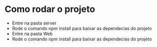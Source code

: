 # Como rodar o projeto

- Entre na pasta server
- Rode o comando npm install para baixar as dependecias do projeto
- Entre na pasta Web
- Rode o comando npm install para baixar as dependecias do projeto


